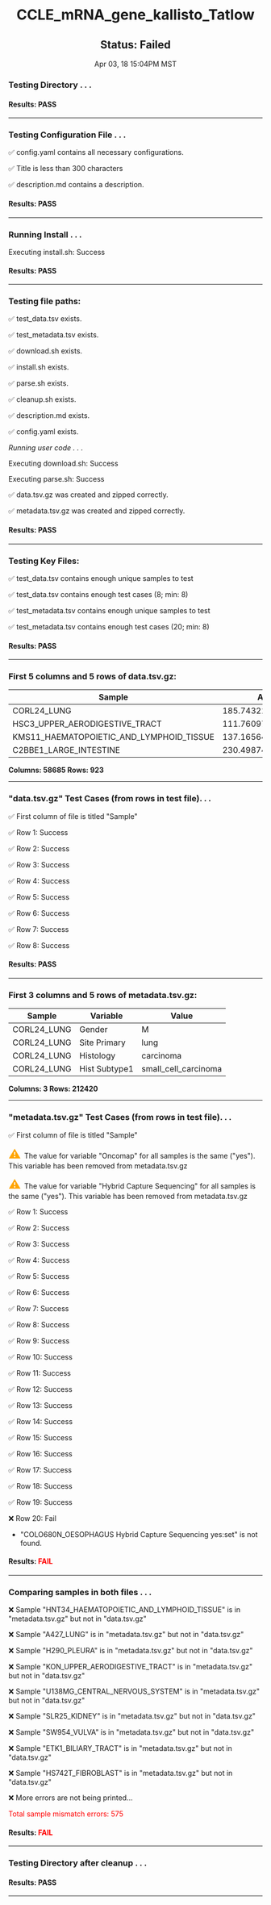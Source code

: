 <h1><center>CCLE_mRNA_gene_kallisto_Tatlow</center></h1>
<h2><center> Status: Failed </center></h2>
<center>Apr 03, 18 15:04PM MST</center>


### Testing Directory . . .

#### Results: PASS
---
### Testing Configuration File . . .

&#9989;	config.yaml contains all necessary configurations.

&#9989;	Title is less than 300 characters

&#9989;	description.md contains a description.

#### Results: PASS
---
### Running Install . . .

Executing install.sh: Success

#### Results: PASS
---

### Testing file paths:

&#9989;	test_data.tsv exists.

&#9989;	test_metadata.tsv exists.

&#9989;	download.sh exists.

&#9989;	install.sh exists.

&#9989;	parse.sh exists.

&#9989;	cleanup.sh exists.

&#9989;	description.md exists.

&#9989;	config.yaml exists.

*Running user code . . .*

Executing download.sh: Success

Executing parse.sh: Success

&#9989;	data.tsv.gz was created and zipped correctly.

&#9989;	metadata.tsv.gz was created and zipped correctly.

#### Results: PASS
---
### Testing Key Files:

&#9989;	test_data.tsv contains enough unique samples to test

&#9989;	test_data.tsv contains enough test cases (8; min: 8)

&#9989;	test_metadata.tsv contains enough unique samples to test

&#9989;	test_metadata.tsv contains enough test cases (20; min: 8)

#### Results: PASS
---

### First 5 columns and 5 rows of data.tsv.gz:

|	Sample	|	ARF5	|	M6PR	|	ESRRA	|	FKBP4	|
|	---	|	---	|	---	|	---	|	---	|
|	CORL24_LUNG	|	185.74321500000002	|	102.68621531890001	|	18.638011	|	114.56292900000001	|
|	HSC3_UPPER_AERODIGESTIVE_TRACT	|	111.76097300000002	|	137.56579900000003	|	33.803128	|	90.439629	|
|	KMS11_HAEMATOPOIETIC_AND_LYMPHOID_TISSUE	|	137.16564	|	120.71723099999998	|	23.442102999999996	|	168.42325000000002	|
|	C2BBE1_LARGE_INTESTINE	|	230.49874299999996	|	211.75282130402402	|	35.42388900000001	|	142.86827899999997	|

**Columns: 58685 Rows: 923**

---
### "data.tsv.gz" Test Cases (from rows in test file). . .

&#9989;	First column of file is titled "Sample"

&#9989;	Row 1: Success

&#9989;	Row 2: Success

&#9989;	Row 3: Success

&#9989;	Row 4: Success

&#9989;	Row 5: Success

&#9989;	Row 6: Success

&#9989;	Row 7: Success

&#9989;	Row 8: Success

#### Results: PASS
---
### First 3 columns and 5 rows of metadata.tsv.gz:

|	Sample	|	Variable	|	Value	|
|	---	|	---	|	---	|
|	CORL24_LUNG	|	Gender	|	M	|
|	CORL24_LUNG	|	Site Primary	|	lung	|
|	CORL24_LUNG	|	Histology	|	carcinoma	|
|	CORL24_LUNG	|	Hist Subtype1	|	small_cell_carcinoma	|

**Columns: 3 Rows: 212420**

---
### "metadata.tsv.gz" Test Cases (from rows in test file). . .

&#9989;	First column of file is titled "Sample"

<p><font color="orange" size="+2">&#9888;	</font>The value for variable "Oncomap" for all samples is the same ("yes"). This variable has been removed from metadata.tsv.gz</p>

<p><font color="orange" size="+2">&#9888;	</font>The value for variable "Hybrid Capture Sequencing" for all samples is the same ("yes"). This variable has been removed from metadata.tsv.gz</p>

&#9989;	Row 1: Success

&#9989;	Row 2: Success

&#9989;	Row 3: Success

&#9989;	Row 4: Success

&#9989;	Row 5: Success

&#9989;	Row 6: Success

&#9989;	Row 7: Success

&#9989;	Row 8: Success

&#9989;	Row 9: Success

&#9989;	Row 10: Success

&#9989;	Row 11: Success

&#9989;	Row 12: Success

&#9989;	Row 13: Success

&#9989;	Row 14: Success

&#9989;	Row 15: Success

&#9989;	Row 16: Success

&#9989;	Row 17: Success

&#9989;	Row 18: Success

&#9989;	Row 19: Success

&#10060;	Row 20: Fail
- "COLO680N_OESOPHAGUS	Hybrid Capture Sequencing	yes:set" is not found.

#### Results: **<font color="red">FAIL</font>**
---
### Comparing samples in both files . . .

&#10060;	 Sample "HNT34_HAEMATOPOIETIC_AND_LYMPHOID_TISSUE" is in "metadata.tsv.gz" but not in "data.tsv.gz"

&#10060;	 Sample "A427_LUNG" is in "metadata.tsv.gz" but not in "data.tsv.gz"

&#10060;	 Sample "H290_PLEURA" is in "metadata.tsv.gz" but not in "data.tsv.gz"

&#10060;	 Sample "KON_UPPER_AERODIGESTIVE_TRACT" is in "metadata.tsv.gz" but not in "data.tsv.gz"

&#10060;	 Sample "U138MG_CENTRAL_NERVOUS_SYSTEM" is in "metadata.tsv.gz" but not in "data.tsv.gz"

&#10060;	 Sample "SLR25_KIDNEY" is in "metadata.tsv.gz" but not in "data.tsv.gz"

&#10060;	 Sample "SW954_VULVA" is in "metadata.tsv.gz" but not in "data.tsv.gz"

&#10060;	 Sample "ETK1_BILIARY_TRACT" is in "metadata.tsv.gz" but not in "data.tsv.gz"

&#10060;	 Sample "HS742T_FIBROBLAST" is in "metadata.tsv.gz" but not in "data.tsv.gz"

&#10060;	 More errors are not being printed...

<font color="red">Total sample mismatch errors: 575</font>

#### Results: **<font color="red">FAIL</font>**

---
### Testing Directory after cleanup . . .

#### Results: PASS
---
